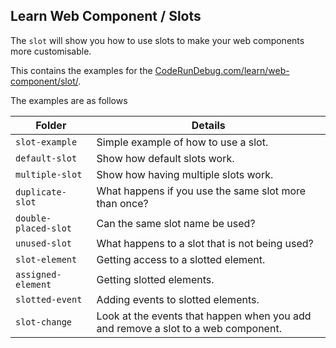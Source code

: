 ## Learn Web Component / Slots

The `slot` will show you how to use slots to make your web components more customisable.

This contains the examples for the [CodeRunDebug.com/learn/web-component/slot/](https://coderundebug.com/learn/web-component/slot/).

The examples are as follows

|Folder|Details|
|---|---|
|`slot-example`|Simple example of how to use a slot.|
|`default-slot`|Show how default slots work.|
|`multiple-slot`|Show how having multiple slots work.|
|`duplicate-slot`|What happens if you use the same slot more than once?|
|`double-placed-slot`|Can the same slot name be used?|
|`unused-slot`|What happens to a slot that is not being used?|
|`slot-element`|Getting access to a slotted element.|
|`assigned-element`|Getting slotted elements.|
|`slotted-event`|Adding events to slotted elements.|
|`slot-change`|Look at the events that happen when you add and remove a slot to a web component.|
